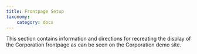 ```yaml
---
title: Frontpage Setup
taxonomy:
    category: docs
---
```



This section contains information and directions for recreating the display of the Corporation frontpage as can be seen on the Corporation demo site.
